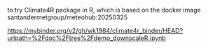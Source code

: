 to try Climate4R package in R, which is based on the docker image santandermetgroup/meteohub:20250325

https://mybinder.org/v2/gh/wk1984/climate4r_binder/HEAD?urlpath=%2Fdoc%2Ftree%2Fdemo_downscaleR.ipynb
